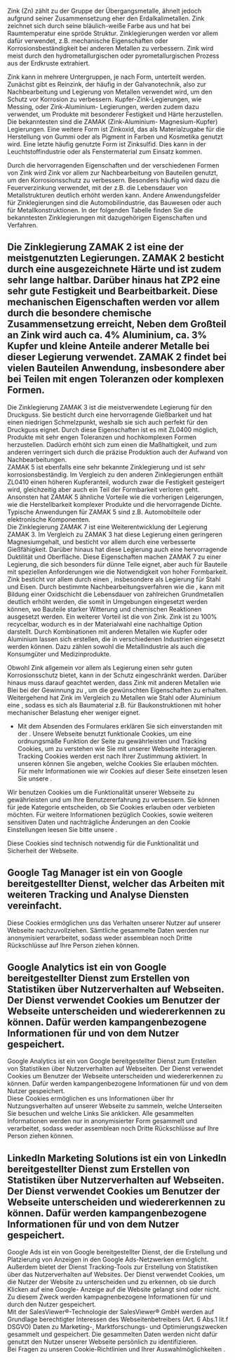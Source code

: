 Zink (Zn) zählt zu der Gruppe der Übergangsmetalle, ähnelt jedoch aufgrund
seiner Zusammensetzung eher den Erdalkalimetallen. Zink zeichnet sich durch
seine bläulich-weiße Farbe aus und hat bei Raumtemperatur eine spröde Struktur.
Zinklegierungen werden vor allem dafür verwendet, z.B. mechanische Eigenschaften
oder Korrosionsbeständigkeit bei anderen Metallen zu verbessern. Zink wird meist
durch den hydrometallurgischen oder pyrometallurgischen Prozess aus der
Erdkruste extrahiert.

Zink kann in mehrere Untergruppen, je nach Form, unterteilt werden. Zunächst
gibt es Reinzink, der häufig in der Galvanotechnik, also zur Nachbearbeitung und
Legierung von Metallen verwendet wird, um den Schutz vor Korrosion zu
verbessern. Kupfer-Zink-Legierungen, wie Messing, oder Zink-Aluminium-
Legierungen, werden zudem dazu verwendet, um Produkte mit besonderer Festigkeit
und Härte herzustellen. Die bekanntesten sind die ZAMAK (Zink-Aluminium-
Magnesium-Kupfer) Legierungen. Eine weitere Form ist Zinkoxid, das als
Materialzugabe für die Herstellung von Gummi oder als Pigment in Farben und
Kosmetika genutzt wird. Eine letzte häufig genutzte Form ist Zinksulfid. Dies
kann in der Leuchtstoffindustrie oder als Fenstermaterial zum Einsatz kommen.

Durch die hervorragenden Eigenschaften und der verschiedenen Formen von Zink
wird Zink vor allem zur Nachbearbeitung von Bauteilen genutzt, um den
Korrosionsschutz zu verbessern. Besonders häufig wird dazu die Feuerverzinkung
verwendet, mit der z.B. die Lebensdauer von Metallstrukturen deutlich erhöht
werden kann. Andere Anwendungsfelder für Zinklegierungen sind die
Automobilindustrie, das Bauwesen oder auch für Metallkonstruktionen. In der
folgenden Tabelle finden Sie die bekanntesten Zinklegierungen mit dazugehörigen
Eigenschaften und Verfahren.

Die Zinklegierung ZAMAK 2 ist eine der meistgenutzten Legierungen. ZAMAK 2
besticht durch eine ausgezeichnete Härte und ist zudem sehr lange haltbar.
Darüber hinaus hat ZP2 eine sehr gute Festigkeit und Bearbeitbarkeit. Diese
mechanischen Eigenschaften werden vor allem durch die besondere chemische
Zusammensetzung erreicht, Neben dem Großteil an Zink wird auch ca. 4% Aluminium,
ca. 3% Kupfer und kleine Anteile anderer Metalle bei dieser Legierung verwendet.
ZAMAK 2 findet bei vielen Bauteilen Anwendung, insbesondere aber bei Teilen mit
engen Toleranzen oder komplexen Formen.  
---  
Die Zinklegierung ZAMAK 3 ist die meistverwendete Legierung für den Druckguss.
Sie besticht durch eine hervorragende Gießbarkeit und hat einen niedrigen
Schmelzpunkt, weshalb sie sich auch perfekt für den Druckguss eignet. Durch
diese Eigenschaften ist es mit ZL0400 möglich, Produkte mit sehr engen
Toleranzen und hochkomplexen Formen herzustellen. Dadürch erhöht sich zum einen
die Maßhaltigkeit, und zum anderen verringert sich durch die präzise Produktion
auch der Aufwand von Nachbearbeitungen.  
ZAMAK 5 ist ebenfalls eine sehr bekannte Zinklegierung und ist sehr
korrosionsbeständig. Im Vergleich zu den anderen Zinklegierungen enthält ZL0410
einen höheren Kupferanteil, wodurch zwar die Festigkeit gesteigert wird,
gleichzeitig aber auch ein Teil der Formbarkeit verloren geht. Ansonsten hat
ZAMAK 5 ähnliche Vorteile wie die vorherigen Leigerungen, wie die
Herstellbarkeit komplexer Produkte und die hervorragende Dichte. Typische
Anwendungen für ZAMAK 5 sind z.B. Automobilteile oder elektronische Komponenten.  
Die Zinklegierung ZAMAK 7 ist eine Weiterentwicklung der Legierung ZAMAK 3. Im
Vergleich zu ZAMAK 3 hat diese Legierung einen geringeren Magnesiumgehalt, und
besticht vor allem durch eine verbesserte Gießfähigkeit. Darüber hinaus hat
diese Legierung auch eine hervorragende Duktilität und Oberfläche. Diese
Eigenschaften machen ZAMAK 7 zu einer Legierung, die sich besonders für dünne
Teile eignet, aber auch für Bauteile mit speziellen Anforderungen wie die
Notwendigkeit von hoher Formbarkeit.  
Zink besticht vor allem durch einen , insbesondere als Legierung für Stahl und
Eisen. Durch bestimmte Nachbearbeitungsverfahren wie die , kann mit Bildung
einer Oxidschicht die Lebensdauer von zahlreichen Grundmetallen deutlich erhöht
werden, die somit in Umgebungen eingesetzt werden können, wo Bauteile starker
Witterung und chemischen Reaktionen ausgesetzt werden. Ein weiterer Vorteil ist
die von Zink. Zink ist zu 100% recycelbar, wodurch es in der Materialwahl eine
nachhaltige Option darstellt. Durch Kombinationen mit anderen Metallen wie
Kupfer oder Aluminium lassen sich erstellen, die in verschiedenen Industrien
eingesetzt werden können. Dazu zählen sowohl die Metallindustrie als auch die
Konsumgüter und Medizinprodukte.

Obwohl Zink allgemein vor allem als Legierung einen sehr guten Korrosionsschutz
bietet, kann in der Schutz eingeschränkt werden. Darüber hinaus muss darauf
geachtet werden, dass Zink mit anderen Metallen wie Blei bei der Gewinnung zu ,
um die gewünschten Eigenschaften zu erhalten. Weitergehend hat Zink im Vergleich
zu Metallen wie Stahl oder Aluminium eine , sodass es sich als Baumaterial z.B.
für Baukonstruktionen mit hoher mechanischer Belastung eher weniger eignet.

* Mit dem Absenden des Formulares erklären Sie sich einverstanden mit der .
Unsere Webseite benutzt funktionale Cookies, um eine ordnungsmäße Funktion der
Seite zu gewährleisten und Tracking Cookies, um zu verstehen wie Sie mit unserer
Webseite interagieren. Tracking Cookies werden erst nach Ihrer Zustimmung
aktiviert. In unseren können Sie angeben, welche Cookies Sie erlauben möchten.
Für mehr Informationen wie wir Cookies auf dieser Seite einsetzen lesen Sie
unsere .

Wir benutzen Cookies um die Funktionalität unserer Webseite zu gewährleisten und
um Ihre Benutzererfahrung zu verbessern. Sie können für jede Kategorie
entscheiden, ob Sie Cookies erlauben oder verbieten möchten. Für weitere
Informationen bezüglich Cookies, sowie weiteren sensitiven Daten und
nachträgliche Änderungen an den Cookie Einstellungen leesen Sie bitte unsere .

Diese Cookies sind technisch notwendig für die Funktionalität und Sicherheit der
Webseite.

Google Tag Manager ist ein von Google bereitgestellter Dienst, welcher das
Arbeiten mit weiteren Tracking und Analyse Diensten vereinfacht.  
---  
Diese Cookies ermöglichen uns das Verhalten unserer Nutzer auf unserer Webseite
nachzuvollziehen. Sämtliche gesammelte Daten werden nur anonymisiert
verarbeitet, sodass weder assemblean noch Dritte Rückschlüsse auf Ihre Person
ziehen können.

Google Analytics ist ein von Google bereitgestellter Dienst zum Erstellen von
Statistiken über Nutzerverhalten auf Webseiten. Der Dienst verwendet Cookies um
Benutzer der Webseite unterscheiden und wiedererkennen zu können. Dafür werden
kampangenbezogene Informationen für und von dem Nutzer gespeichert.  
---  
Google Analytics ist ein von Google bereitgestellter Dienst zum Erstellen von
Statistiken über Nutzerverhalten auf Webseiten. Der Dienst verwendet Cookies um
Benutzer der Webseite unterscheiden und wiedererkennen zu können. Dafür werden
kampangenbezogene Informationen für und von dem Nutzer gespeichert.  
Diese Cookies ermöglichen es uns Informationen über Ihr Nutzungsverhalten auf
unserer Webseite zu sammeln, welche Unterseiten Sie besuchen und welche Links
Sie anklicken. Alle gesammelten Informationen werden nur in anonymisierter Form
gesammelt und verarbeitet, sodass weder assemblean noch Dritte Rückschlüsse auf
Ihre Person ziehen können.

LinkedIn Marketing Solutions ist ein von LinkedIn bereitgestellter Dienst zum
Erstellen von Statistiken über Nutzerverhalten auf Webseiten. Der Dienst
verwendet Cookies um Benutzer der Webseite unterscheiden und wiedererkennen zu
können. Dafür werden kampangenbezogene Informationen für und von dem Nutzer
gespeichert.  
---  
Google Ads ist ein von Google bereitgestellter Dienst, der die Erstellung und
Platzierung von Anzeigen in den Google Ads-Netzwerken ermöglicht. Außerdem
bietet der Dienst Tracking-Tools zur Erstellung von Statistiken über das
Nutzerverhalten auf Websites. Der Dienst verwendet Cookies, um die Nutzer der
Website zu unterscheiden und zu erkennen, ob sie durch Klicken auf eine Google-
Anzeige auf die Website gelangt sind oder nicht. Zu diesem Zweck werden
kampagnenbezogene Informationen für und durch den Nutzer gespeichert.  
Mit der SalesViewer®-Technologie der SalesViewer® GmbH werden auf Grundlage
berechtigter Interessen des Webseitenbetreibers (Art. 6 Abs.1 lit.f DSGVO) Daten
zu Marketing-, Marktforschungs- und Optimierungszwecken gesammelt und
gespeichert. Die gesammelten Daten werden nicht dafür genutzt den Nutzer unserer
Webseite persönlich zu identifizieren.  
Bei Fragen zu unseren Cookie-Richtlinien und Ihrer Auswahlmöglichkeiten .

